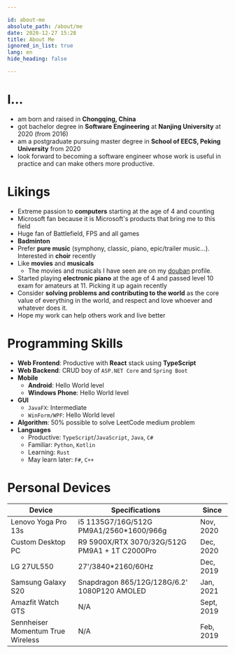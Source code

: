 ```yaml
---

id: about-me
absolute_path: /about/me
date: 2020-12-27 15:28
title: About Me
ignored_in_list: true
lang: en
hide_heading: false

---
```


# I...

- am born and raised in **Chongqing, China**
- got bachelor degree in **Software Engineering** at **Nanjing University** at 2020 (from 2016)
- am a postgraduate pursuing master degree in **School of EECS, Peking University** from 2020
- look forward to becoming a software engineer whose work is useful in practice and can make others more productive.

# Likings

- Extreme passion to **computers** starting at the age of 4 and counting
- Microsoft fan because it is Microsoft's products that bring me to this field
- Huge fan of Battlefield, FPS and all games
- **Badminton**
- Prefer **pure music** (symphony, classic, piano, epic/trailer music...). Interested in **choir** recently
- Like **movies** and **musicals**
  - The movies and musicals I have seen are on my [douban](https://www.douban.com/people/183064260/) profile.
- Started playing **electronic piano** at the age of 4 and passed level 10 exam for amateurs at 11. Picking it up again recently
- Consider **solving problems and contributing to the world** as the core value of everything in the world, and respect and love whoever and whatever does it.
- Hope my work can help others work and live better

# Programming Skills

- **Web Frontend**: Productive with **React** stack using **TypeScript**
- **Web Backend**: CRUD boy of `ASP.NET Core` and `Spring Boot`
- **Mobile**
  - **Android**: Hello World level
  - **Windows Phone**: Hello World level
- **GUI**
  - `JavaFX`: Intermediate
  - `WinForm/WPF`: Hello World level
- **Algorithm**: 50% possible to solve LeetCode medium problem
- **Languages**
  - Productive: `TypeScript`/`JavaScript`, `Java`, `C#`
  - Familiar: `Python`, `Kotlin`
  - Learning: `Rust`
  - May learn later: `F#`, `C++`

# Personal Devices

| Device                            | Specifications                                 | Since      |
| --------------------------------- | ---------------------------------------------- | ---------- |
| Lenovo Yoga Pro 13s               | i5 1135G7/16G/512G PM9A1/2560*1600/966g        | Nov, 2020  |
| Custom Desktop PC                 | R9 5900X/RTX 3070/32G/512G PM9A1 + 1T C2000Pro | Dec, 2020  |
| LG 27UL550                        | 27'/3840*2160/60Hz                             | Dec, 2019  |
| Samsung Galaxy S20                | Snapdragon 865/12G/128G/6.2' 1080P120 AMOLED   | Jan, 2021  |
| Amazfit Watch GTS                 | N/A                                            | Sept, 2019 |
| Sennheiser Momentum True Wireless | N/A                                            | Feb, 2019  |
